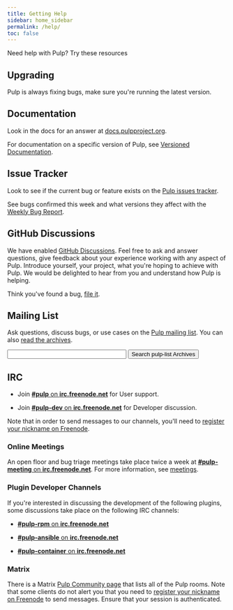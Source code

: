 ```yaml
---
title: Getting Help
sidebar: home_sidebar
permalink: /help/
toc: false
---
```


Need help with Pulp? Try these resources

## Upgrading

Pulp is always fixing bugs, make sure you're running the latest version.

## Documentation

Look in the docs for an answer at [docs.pulpproject.org](https://docs.pulpproject.org).

For documentation on a specific version of Pulp, see [Versioned Documentation](/docs/).

## Issue Tracker

Look to see if the current bug or feature exists on the [Pulp issues tracker](https://pulp.plan.io/issues?set_filter=1).

See bugs confirmed this week and what versions they affect with the [Weekly Bug Report](https://pulp.plan.io/projects/pulp/wiki/Weekly_Bug_Trends).

## GitHub Discussions

We have enabled [GitHub Discussions](https://github.com/pulp/pulpcore/discussions). Feel free to ask and answer questions, give feedback about your experience working with any aspect of Pulp. Introduce yourself, your project, what you're hoping to achieve with Pulp. We would be delighted to hear from you and understand how Pulp is helping. 


Think you've found a bug, [file it](https://pulp.plan.io/projects/pulp/issues/new).

## Mailing List
Ask questions, discuss bugs, or use cases on the
[Pulp mailing list](https://www.redhat.com/mailman/listinfo/pulp-list). You
can also [read the archives](https://www.redhat.com/archives/pulp-list/).

<form method="get" action="http://www.google.com/search">
    <input type="text" name="q" size="31" maxlength="255" value="" />
    <input type="hidden" name="sitesearch" value="https://www.redhat.com/archives/pulp-list/" />
    <input type="submit" value="Search pulp-list Archives" />
</form>

## IRC


* Join [**#pulp** on **irc.freenode.net**](https://webchat.freenode.net/?channels=#pulp) for User support.

* Join [**#pulp-dev** on **irc.freenode.net**](https://webchat.freenode.net/?channels=#pulp-dev) for Developer discussion.

Note that in order to send messages to our channels, you'll need to [register your nickname on
Freenode](https://freenode.net/kb/answer/registration).

### Online Meetings

An open floor and bug triage meetings take place twice a week at [**#pulp-meeting** on **irc.freenode.net**](https://webchat.freenode.net/?channels=#pulp-meeting). For more information, see [meetings](/get_involved/#meetings).

### Plugin Developer Channels

If you're interested in discussing the development of the following plugins, some discussions take place on the following IRC channels:

* [**#pulp-rpm** on **irc.freenode.net**](https://webchat.freenode.net/?channels=#pulp-rpm)

* [**#pulp-ansible** on **irc.freenode.net**](https://webchat.freenode.net/?channels=#pulp-ansible)

* [**#pulp-container** on **irc.freenode.net**](https://webchat.freenode.net/?channels=#pulp-container)

### Matrix

There is a Matrix [Pulp Community page](https://riot.im/app/#/group/+pulp:matrix.org) that lists all of the Pulp rooms. Note that some clients do not alert you that you need to [register your nickname on Freenode](https://freenode.net/kb/answer/registration) to send messages. Ensure that your session is authenticated.
